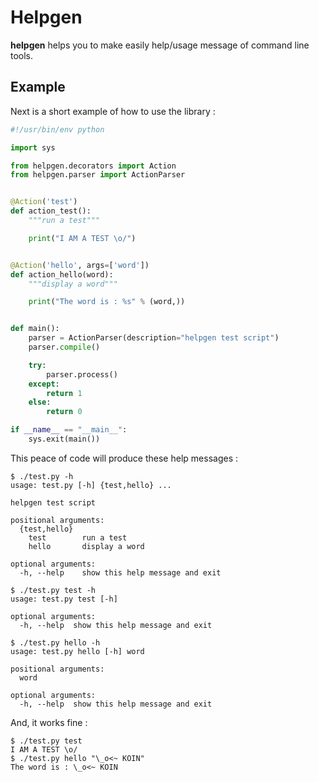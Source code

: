 Helpgen
=======

**helpgen** helps you to make easily help/usage message of command line tools.

Example
-------

Next is a short example of how to use the library :

```python
#!/usr/bin/env python

import sys

from helpgen.decorators import Action
from helpgen.parser import ActionParser


@Action('test')
def action_test():
    """run a test"""

    print("I AM A TEST \o/")


@Action('hello', args=['word'])
def action_hello(word):
    """display a word"""

    print("The word is : %s" % (word,))


def main():
    parser = ActionParser(description="helpgen test script")
	parser.compile()

    try:
        parser.process()
    except:
        return 1
    else:
        return 0

if __name__ == "__main__":
    sys.exit(main())
```


This peace of code will produce these help messages :

```
$ ./test.py -h
usage: test.py [-h] {test,hello} ...

helpgen test script

positional arguments:
  {test,hello}
    test        run a test
    hello       display a word

optional arguments:
  -h, --help    show this help message and exit
```

```
$ ./test.py test -h
usage: test.py test [-h]

optional arguments:
  -h, --help  show this help message and exit
```

```
$ ./test.py hello -h
usage: test.py hello [-h] word

positional arguments:
  word

optional arguments:
  -h, --help  show this help message and exit
```

And, it works fine :

```
$ ./test.py test
I AM A TEST \o/
$ ./test.py hello "\_o<~ KOIN"
The word is : \_o<~ KOIN
```
